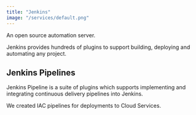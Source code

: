 ```yaml
---
title: "Jenkins"
image: "/services/default.png"
---
```


An open source automation server. 

Jenkins provides hundreds of plugins to support building, deploying and automating any project.

## Jenkins Pipelines

Jenkins Pipeline is a suite of plugins which supports implementing and integrating continuous delivery pipelines into Jenkins.

We created IAC pipelines for deployments to Cloud Services.